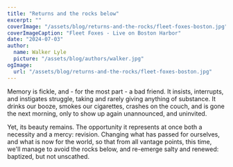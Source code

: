 ```yaml
---
title: "Returns and the rocks below"
excerpt: ""
coverImage: "/assets/blog/returns-and-the-rocks/fleet-foxes-boston.jpg"
coverImageCaption: "Fleet Foxes - Live on Boston Harbor"
date: "2024-07-03"
author:
  name: Walker Lyle
  picture: "/assets/blog/authors/walker.jpg"
ogImage:
  url: "/assets/blog/returns-and-the-rocks/fleet-foxes-boston.jpg"
---
```


Memory is fickle, and - for the most part - a bad friend. It insists, interrupts, and instigates struggle, taking and rarely giving anything of substance. It drinks our booze, smokes our cigarettes, crashes on the couch, and is gone the next morning, only to show up again unannounced, and uninvited. 

Yet, its beauty remains. The opportunity it represents at once both a necessity and a mercy: revision. Changing what has passed for ourselves, and what is now for the world, so that from all vantage points, this time, we'll manage to avoid the rocks below, and re-emerge salty and renewed: baptized, but not unscathed. 


